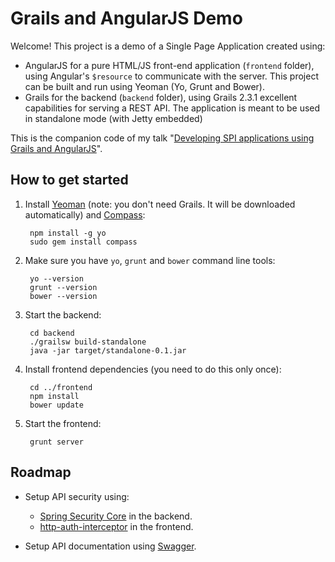 # Grails and AngularJS Demo

Welcome! This project is a demo of a Single Page Application created using:

* AngularJS for a pure HTML/JS front-end application (`frontend` folder), using Angular's `$resource` to communicate with the server. This project can be built and run using Yeoman (Yo, Grunt and Bower).
* Grails for the backend (`backend` folder), using Grails 2.3.1 excellent capabilities for serving a REST API. The application is meant to be used in standalone mode (with Jetty embedded)

This is the companion code of my talk "[Developing SPI applications using Grails and AngularJS](http://www.slideshare.net/alvarosanchezmariscal/codemotion2013)".

## How to get started

1. Install [Yeoman](http://yeoman.io) (note: you don't need Grails. It will be downloaded automatically) and [Compass](http://compass-style.org/):

        npm install -g yo
        sudo gem install compass

2. Make sure you have `yo`, `grunt` and `bower` command line tools:

        yo --version
        grunt --version
        bower --version

3. Start the backend:

        cd backend
        ./grailsw build-standalone
        java -jar target/standalone-0.1.jar

4. Install frontend dependencies (you need to do this only once):

        cd ../frontend
        npm install
        bower update

5. Start the frontend:

        grunt server

## Roadmap

* Setup API security using:

    * [Spring Security Core](http://grails.org/plugin/spring-security-core) in the backend.
    * [http-auth-interceptor](http://ngmodules.org/modules/http-auth-interceptor) in the frontend.

* Setup API documentation using [Swagger](https://developers.helloreverb.com/swagger/).

